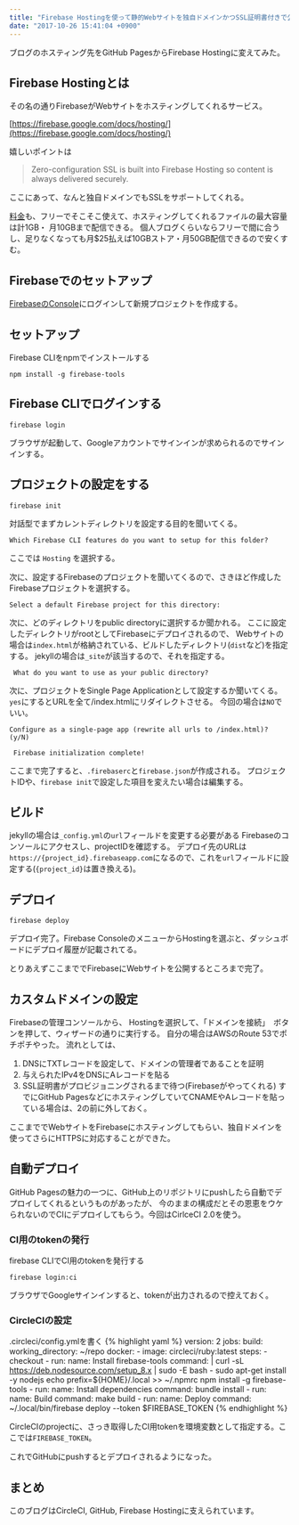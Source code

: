 ```yaml
---
title: "Firebase Hostingを使って静的Webサイトを独自ドメインかつSSL証明書付きで公開する"
date: "2017-10-26 15:41:04 +0900"
---
```


ブログのホスティング先をGitHub PagesからFirebase Hostingに変えてみた。


## Firebase Hostingとは
その名の通りFirebaseがWebサイトをホスティングしてくれるサービス。

[https://firebase.google.com/docs/hosting/](https://firebase.google.com/docs/hosting/)

嬉しいポイントは
> Zero-configuration SSL is built into Firebase Hosting so content is always delivered securely.

ここにあって、なんと独自ドメインでもSSLをサポートしてくれる。

[料金](https://firebase.google.com/pricing/)も、フリーでそこそこ使えて、ホスティングしてくれるファイルの最大容量は計1GB・
月10GBまで配信できる。
個人ブログくらいならフリーで間に合うし、足りなくなっても月$25払えば10GBストア・月50GB配信できるので安くすむ。


## Firebaseでのセットアップ
[FirebaseのConsole](https://console.firebase.google.com/)にログインして新規プロジェクトを作成する。

## セットアップ
Firebase CLIをnpmでインストールする
```
npm install -g firebase-tools
```

## Firebase CLIでログインする
```
firebase login
```
ブラウザが起動して、Googleアカウントでサインインが求められるのでサインインする。

## プロジェクトの設定をする
```
firebase init
```
対話型でまずカレントディレクトリを設定する目的を聞いてくる。
```
Which Firebase CLI features do you want to setup for this folder?
```
ここでは `Hosting` を選択する。

次に、設定するFirebaseのプロジェクトを聞いてくるので、さきほど作成したFirebaseプロジェクトを選択する。
```
Select a default Firebase project for this directory:
```
次に、どのディレクトリをpublic directoryに選択するか聞かれる。
ここに設定したディレクトリがrootとしてFirebaseにデプロイされるので、
Webサイトの場合は`index.html`が格納されている、ビルドしたディレクトリ(`dist`など)を指定する。
jekyllの場合は`_site`が該当するので、それを指定する。

```
 What do you want to use as your public directory?
 ```

 次に、プロジェクトをSingle Page Applicationとして設定するか聞いてくる。
`yes`にするとURLを全て/index.htmlにリダイレクトさせる。
今回の場合は`NO`でいい。
```
Configure as a single-page app (rewrite all urls to /index.html)? (y/N)
```

```
 Firebase initialization complete!
```
ここまで完了すると、`.firebaserc`と`firebase.json`が作成される。
プロジェクトIDや、`firebase init`で設定した項目を変えたい場合は編集する。

## ビルド
jekyllの場合は`_config.yml`の`url`フィールドを変更する必要がある
Firebaseのコンソールにアクセスし、projectIDを確認する。
デプロイ先のURLは`https://{project_id}.firebaseapp.com`になるので、これを`url`フィールドに設定する(`{project_id}`は置き換える)。


## デプロイ
```
firebase deploy
```
デプロイ完了。Firebase ConsoleのメニューからHostingを選ぶと、ダッシュボードにデプロイ履歴が記載されてる。

とりあえずここまででFirebaseにWebサイトを公開するところまで完了。

## カスタムドメインの設定
Firebaseの管理コンソールから、 Hostingを選択して、「ドメインを接続」　ボタンを押して、ウィザードの通りに実行する。
自分の場合はAWSのRoute 53でポチポチやった。
流れとしては、
1. DNSにTXTレコードを設定して、ドメインの管理者であることを証明
2. 与えられたIPv4をDNSにAレコードを貼る
3. SSL証明書がプロビジョニングされるまで待つ(Firebaseがやってくれる)
すでにGitHub PagesなどにホスティングしていてCNAMEやAレコードを貼っている場合は、2の前に外しておく。

ここまででWebサイトをFirebaseにホスティングしてもらい、独自ドメインを使ってさらにHTTPSに対応することができた。

## 自動デプロイ
GitHub Pagesの魅力の一つに、GitHub上のリポジトリにpushしたら自動でデプロイしてくれるというものがあったが、
今のままの構成だとその恩恵をウケられないのでCIにデプロイしてもらう。今回はCirlceCI 2.0を使う。　

### CI用のtokenの発行
firebase CLIでCI用のtokenを発行する
```
firebase login:ci
```
ブラウザでGoogleサインインすると、tokenが出力されるので控えておく。

### CircleCIの設定

.circleci/config.ymlを書く
{% highlight yaml %}
version: 2
jobs:
  build:
    working_directory: ~/repo
    docker:
      - image: circleci/ruby:latest
    steps:
      - checkout
      - run:
          name: Install firebase-tools
          command: |
            curl -sL https://deb.nodesource.com/setup_8.x | sudo -E bash -
            sudo apt-get install -y nodejs
            echo prefix=${HOME}/.local >> ~/.npmrc
            npm install -g firebase-tools
      - run:
          name: Install dependencies
          command: bundle install
      - run:
          name: Build
          command: make build
      - run:
          name: Deploy
          command: ~/.local/bin/firebase deploy --token $FIREBASE_TOKEN
{% endhighlight %}

CircleCIのprojectに、さっき取得したCI用tokenを環境変数として指定する。ここでは`FIREBASE_TOKEN`。

これでGitHubにpushするとデプロイされるようになった。

## まとめ
このブログはCircleCI, GitHub, Firebase Hostingに支えられています。
